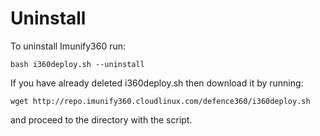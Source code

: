 # Uninstall


To uninstall Imunify360 run:

```
bash i360deploy.sh --uninstall
```

If you have already deleted i360deploy.sh then download it by running:

```
wget http://repo.imunify360.cloudlinux.com/defence360/i360deploy.sh
```

and proceed to the directory with the script.



